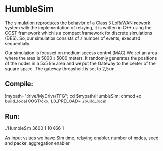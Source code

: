 # HumbleSim
The simulation reproduces the behavior of a Class B LoRaWAN network system with the implementation of relaying, it is written in C++ using the COST framework which is a compact framework for discrete simulations (DES). So, our simulation consists of a number of events, executed sequentially. 

Our simulation is focused on medium access control (MAC) We set an area where the area is 5000 x 5000 meters. It randomly generates the positions of the nodes in a 5x5 km area and we put the Gateway to the center of the square space. The gateway threashold is set to 2,5km.

## Compile: 
  !mypath="drive/MyDrive/TFG"; cd $mypath/HumbleSim; chmod +x build_local COST/cxx; LD_PRELOAD= ./build_local

## Run:
  ./HumbleSim 3600 1 10 666 1
  
  As input values we have: Sim time, relaying enabler, number of nodes, seed and packet aggregation enabler
